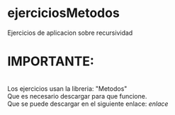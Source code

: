 # ejerciciosMetodos
Ejercicios de aplicacion sobre recursividad
<h1>IMPORTANTE:</h1> <br>
Los ejercicios usan la libreria: "Metodos" <br>
Que es necesario descargar para que funcione. <br>
Que se puede descargar en el siguiente enlace: <i>enlace</i>
